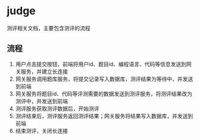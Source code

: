 # judge
测评相关文档，主要包含测评的流程

## 流程
1. 用户点击提交按钮，前端将用户id、题目id、编程语言、代码等信息发送到网关服务，并建立长连接
2. 网关服务调用题库服务，将提交记录写入数据库，测评结果为等待中，并发送到前端
3. 网关服务将题目id、代码等评测需要的数据发送到测评服务，将测评结果改为测评中，并发送到前端
4. 测评服务获取测评数据后，开始测评
5. 测评结束后，测评服务返回测评结果；网关服务将结果写入数据库，并发送到前端
6. 结束测评，关闭长连接